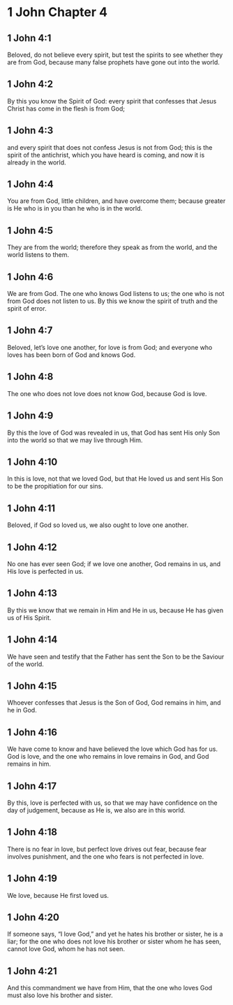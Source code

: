 # 1 John Chapter 4

## 1 John 4:1

Beloved, do not believe every spirit, but test the spirits to see whether they are from God, because many false prophets have gone out into the world.

## 1 John 4:2

By this you know the Spirit of God: every spirit that confesses that Jesus Christ has come in the flesh is from God;

## 1 John 4:3

and every spirit that does not confess Jesus is not from God; this is the spirit of the antichrist, which you have heard is coming, and now it is already in the world.

## 1 John 4:4

You are from God, little children, and have overcome them; because greater is He who is in you than he who is in the world.

## 1 John 4:5

They are from the world; therefore they speak as from the world, and the world listens to them.

## 1 John 4:6

We are from God. The one who knows God listens to us; the one who is not from God does not listen to us. By this we know the spirit of truth and the spirit of error.

## 1 John 4:7

Beloved, let’s love one another, for love is from God; and everyone who loves has been born of God and knows God.

## 1 John 4:8

The one who does not love does not know God, because God is love.

## 1 John 4:9

By this the love of God was revealed in us, that God has sent His only Son into the world so that we may live through Him.

## 1 John 4:10

In this is love, not that we loved God, but that He loved us and sent His Son to be the propitiation for our sins.

## 1 John 4:11

Beloved, if God so loved us, we also ought to love one another.

## 1 John 4:12

No one has ever seen God; if we love one another, God remains in us, and His love is perfected in us.

## 1 John 4:13

By this we know that we remain in Him and He in us, because He has given us of His Spirit.

## 1 John 4:14

We have seen and testify that the Father has sent the Son to be the Saviour of the world.

## 1 John 4:15

Whoever confesses that Jesus is the Son of God, God remains in him, and he in God.

## 1 John 4:16

We have come to know and have believed the love which God has for us. God is love, and the one who remains in love remains in God, and God remains in him.

## 1 John 4:17

By this, love is perfected with us, so that we may have confidence on the day of judgement, because as He is, we also are in this world.

## 1 John 4:18

There is no fear in love, but perfect love drives out fear, because fear involves punishment, and the one who fears is not perfected in love.

## 1 John 4:19

We love, because He first loved us.

## 1 John 4:20

If someone says, “I love God,” and yet he hates his brother or sister, he is a liar; for the one who does not love his brother or sister whom he has seen, cannot love God, whom he has not seen.

## 1 John 4:21

And this commandment we have from Him, that the one who loves God must also love his brother and sister.
